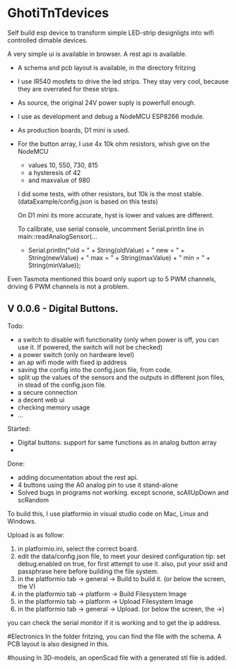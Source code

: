 # GhotiTnTdevices

Self build esp device to transform simple LED-strip designligts into wifi controlled dimable devices.

A very simple ui is available in browser.
A rest api is available.

- A schema and pcb layout is available, in the directory fritzing
- I use IR540 mosfets to drive the led strips. They stay very cool, because they are overrated for these strips.
- As source, the original 24V power suply is powerfull enough.
- I use as development and debug a NodeMCU ESP8266 module.
- As production boards, D1 mini is used.
- For the button array, I use 4x 10k ohm resistors, whish give on the NodeMCU
   - values 10, 550, 730, 815
   - a hysteresis of 42
   - and maxvalue of 980

  I did some tests, with other resistors, but 10k is the most stable.
   (dataExample/config.json is based on this tests)

  On D1 mini its more accurate, hyst is lower and values are different.

  To calibrate, use serial console, uncomment Serial.println line in main::readAnalogSensor(...
  - Serial.println("old = " + String(oldValue) + " new = " + String(newValue) + " max = " + String(maxValue) + " min = " + String(minValue));

Even Tasmota mentioned this board only suport up to 5 PWM channels, driving 6 PWM channels is not a problem.

V 0.0.6 - Digital Buttons.
-------------------------------------

Todo:
- a switch to disable wifi functionality (only when power is off, you can use it. If powered, the switch will not be checked)
- a power switch (only on hardware level)
- an ap wifi mode with fixed ip address
- saving the config into the config.json file, from code.
- split up the values of the sensors and the outputs in different json files, in stead of the config.json file.
- a secure connection
- a decent web ui
- checking memory usage
- ...

Started:
- Digital buttons: support for same functions as in analog button array
- 

Done:
- adding documentation about the rest api.
- 4 buttons using the A0 analog pin to use it stand-alone
- Solved bugs in programs not working. except scnone, scAllUpDown and scRandom

To build this, I use platformio in visual studio code on Mac, Linux and Windows.

Upload is as follow:
 1) in platformio.ini, select the correct board.
 2) edit the data/config.json file, to meet your desired configuration
    tip: set debug.enabled on true, for first attempt to use it.
         also, put your ssid and passphrase here before building the file system.
 3) in the platformio tab -> general -> Build to build it. (or below the screen, the V)
 4) in the platformio tab -> platform -> Build Filesystem Image
 5) in the platformio tab -> platform -> Upload Filesystem Image
 6) in the platformio tab -> general -> Upload. (or below the screen, the ->)
 
 you can check the serial monitor if it is working and to get the ip address.

 #Electronics
 In the folder fritzing, you can find the file with the schema.
 A PCB layout is also designed in this.

 #housing
 In 3D-models, an openScad file with a generated stl file is added.